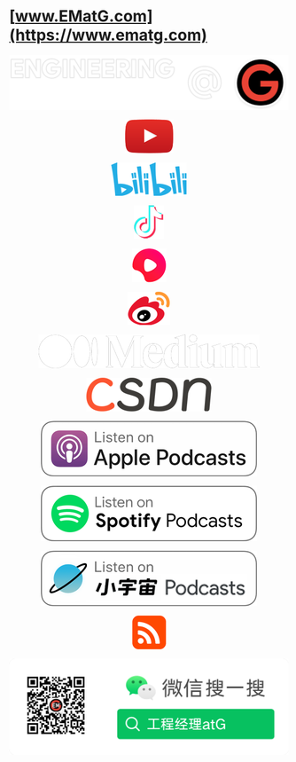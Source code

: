# [www.EMatG.com](https://www.ematg.com)

<div align="center">

[![ematg.com](assets/img/banner.transparent.png)](https://www.ematg.com/blog)

[![YouTube](assets/img/youtube.png)](https://www.ematg.com/videos/youtube)

[![B站](assets/img/bili.png)](https://www.ematg.com/videos/bilibili)

[![抖音](assets/img/tictok.png)](https://www.ematg.com/videos/douyin)

[![西瓜视频](assets/img/xigua.png)](https://www.ematg.com/videos/xigua)

[![微博](assets/img/weibo.png)](https://www.ematg.com/blog/weibo)

[![Medium](assets/img/medium.png)](https://www.ematg.com/blog/medium)

[![CSDN](assets/img/csdn.png)](https://www.ematg.com/blog/csdn)

<!-- [![Google Podcasts](assets/img/google-podcasts.png)](https://www.ematg.com/podcasts/google) -->

[![Apple Podcasts](assets/img/apple-podcasts.png)](https://www.ematg.com/podcasts/apple)

[![Spotify Podcasts](assets/img/spotify-podcasts.png)](https://www.ematg.com/podcasts/spotify)

[![小宇宙播客](assets/img/xiaoyuzhou-podcasts.png)](https://www.ematg.com/podcasts/xiaoyuzhou)

[![RSS](assets/img/rss.png)](https://www.ematg.com/feed.xml)

[![微信公众号](/assets/img/wechat_qr_code.png)](https://www.ematg.com/wechat)

</div>